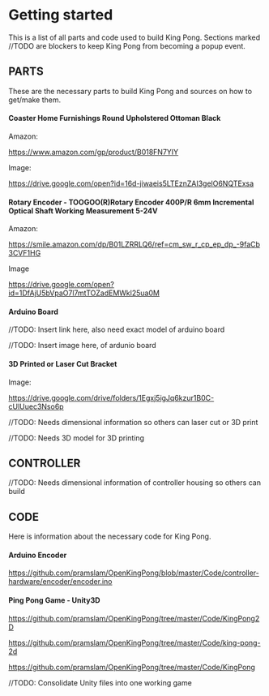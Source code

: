 # Getting started
This is a list of all parts and code used to build King Pong. Sections marked //TODO are blockers to keep King Pong from becoming a popup event.

## PARTS
These are the necessary parts to build King Pong and sources on how to get/make them.

#### Coaster Home Furnishings Round Upholstered Ottoman Black

Amazon:

https://www.amazon.com/gp/product/B018FN7YIY

Image:

https://drive.google.com/open?id=16d-jiwaeis5LTEznZAI3gelO6NQTExsa

#### Rotary Encoder - TOOGOO(R)Rotary Encoder 400P/R 6mm Incremental Optical Shaft Working Measurement 5-24V

Amazon:

https://smile.amazon.com/dp/B01LZRRLQ6/ref=cm_sw_r_cp_ep_dp_-9faCb3CVF1HG

Image

https://drive.google.com/open?id=1DfAjU5bVpaO7l7mtTOZadEMWkl25ua0M

#### Arduino Board

//TODO: Insert link here, also need exact model of arduino board

//TODO: Insert image here, of ardunio board

#### 3D Printed or Laser Cut Bracket

Image:

https://drive.google.com/drive/folders/1Egxj5igJq6kzur1B0C-cUlUuec3Nso6p

//TODO: Needs dimensional information so others can laser cut or 3D print

//TODO: Needs 3D model for 3D printing

## CONTROLLER

//TODO: Needs dimensional information of controller housing so others can build

## CODE
Here is information about the necessary code for King Pong.

#### Arduino Encoder

https://github.com/pramslam/OpenKingPong/blob/master/Code/controller-hardware/encoder/encoder.ino

#### Ping Pong Game - Unity3D

https://github.com/pramslam/OpenKingPong/tree/master/Code/KingPong2D

https://github.com/pramslam/OpenKingPong/tree/master/Code/king-pong-2d

https://github.com/pramslam/OpenKingPong/tree/master/Code/KingPong

//TODO: Consolidate Unity files into one working game
